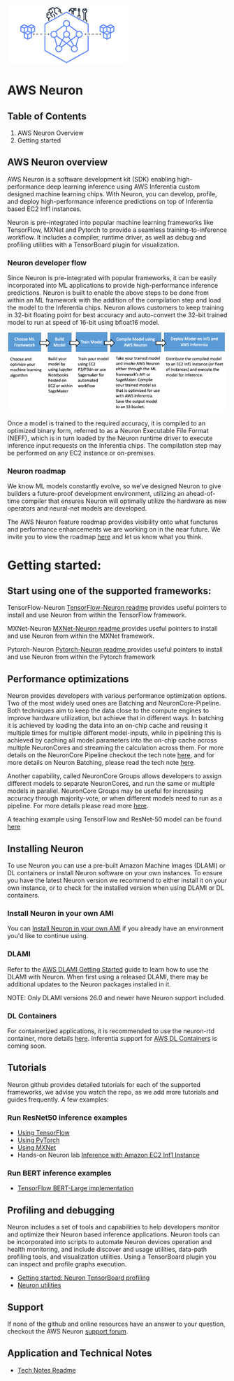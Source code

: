 ![neuron](./misc/images/Site-Merch_Neuron-ML-SDK_Editorial.png)

# AWS Neuron  

## Table of Contents

1. AWS Neuron Overview
2. Getting started

## AWS Neuron overview

AWS Neuron is a software development kit (SDK) enabling high-performance deep learning inference using AWS Inferentia custom designed machine learning chips. With Neuron, you can develop, profile, and deploy high-performance inference predictions on top of Inferentia based EC2 Inf1 instances.

Neuron is pre-integrated into popular machine learning frameworks like TensorFlow, MXNet and Pytorch to provide a seamless training-to-inference workflow. It includes a compiler, runtime driver, as well as debug and profiling utilities with a TensorBoard plugin for visualization.


### Neuron developer flow

Since Neuron is pre-integrated with popular frameworks, it can be easily incorporated into ML applications to provide high-performance inference predictions. Neuron is built to enable the above steps to be done from within an ML framework with the addition of the compilation step and load the model to the Inferentia chips. Neuron allows customers to keep training in 32-bit floating point for best accuracy and auto-convert the 32-bit trained model to run at speed of 16-bit using bfloat16 model.

![image devflow](./misc/images/devflow.png)

Once a model is trained to the required accuracy, it is compiled to an optimized binary form, referred to as a Neuron Executable File Format (NEFF), which is in turn loaded by the Neuron runtime driver to execute inference input requests on the Inferentia chips. The compilation step may be performed on any EC2 instance or on-premises.



### Neuron roadmap
We know ML models constantly evolve, so we’ve designed Neuron to give builders a future-proof development environment, utilizing an ahead-of-time compiler that ensures Neuron will optimally utilize the hardware as new operators and neural-net models are developed.

The AWS Neuron feature roadmap provides visibility onto what functures and performance enhancements we are working on in the near future. We invite you to view the roadmap [here](roadmap-readme.md) and let us know what you think.


# Getting started:


## Start using one of the supported frameworks:

TensorFlow-Neuron [TensorFlow-Neuron readme](./docs/tensorflow-neuron/readme.md) provides useful pointers to install and use Neuron from within the TensorFlow framework.

MXNet-Neuron [MXNet-Neuron readme ](./docs/mxnet-neuron/readme.md) provides useful pointers to install and use Neuron from within the MXNet framework.

Pytorch-Neuron [Pytorch-Neuron readme ](./docs/pytorch-neuron/README.md) provides useful pointers to install and use Neuron from within the Pytorch framework



## Performance optimizations

Neuron provides developers with various performance optimization options. Two of the most widely used ones are Batching and NeuronCore-Pipeline. Both techniques aim to keep the data close to the compute engines to improve hardware utilization, but achieve that in different ways. In batching it is achieved by loading the data into an on-chip cache and reusing it multiple times for multiple different model-inputs, while in pipelining this is achieved by caching all model parameters into the on-chip cache across multiple NeuronCores and streaming the calculation across them. For more details on the NeuronCore Pipeline checkout the tech note [here](./docs/technotes/neuroncore-pipeline.md), and for more details on Neuron Batching, please read the tech note [here](./docs/technotes/neuroncore-batching.md).

Another capability, called NeuronCore Groups allows developers to assign different models to separate NeuronCores, and run the same or multiple models in parallel. NeuronCore Groups may be useful for increasing accuracy through majority-vote, or when different models need to run as a pipeline. For more details please read more [here](./docs/tensorflow-neuron/tutorial-NeuronCore-Group.md).

A teaching example using TensorFlow and ResNet-50 model can be found [here](./docs/technotes/performance-tuning.md)


## Installing Neuron
To use Neuron you can use a pre-built Amazon Machine Images (DLAMI) or DL containers or install Neuron software on your own instances. To ensure you have the latest Neuron version we recommend to either install it on your own instance, or to check for the installed version when using DLAMI or DL containers.

### Install Neuron in your own AMI
You can [Install Neuron in your own AMI](./docs/neuron-install-guide.md#user-guide-configuring-linux-for-repository-updates) if you already have an environment you'd like to continue using.

### DLAMI
Refer to the [AWS DLAMI Getting Started](https://docs.aws.amazon.com/dlami/latest/devguide/gs.html) guide to learn how to use the DLAMI with Neuron. When first using a released DLAMI, there may be additional updates to the Neuron packages installed in it.

NOTE: Only DLAMI versions 26.0 and newer have Neuron support included.

### DL Containers
For containerized applications, it is recommended to use the neuron-rtd container, more details [here](./docs/neuron-container-tools/README.md).
Inferentia support for [AWS DL Containers](https://docs.aws.amazon.com/dlami/latest/devguide/deep-learning-containers-ec2.html) is coming soon.



## Tutorials
Neuron github provides detailed tutorials for each of the supported frameworks, we advise you watch the repo, as we add more tutorials and guides frequently. A few examples:

### Run ResNet50 inference examples
* [Using TensorFlow](./docs/tensorflow-neuron/tutorial-compile-infer.md)
* [Using PyTorch](./docs/pytorch-neuron/tutorial-compile-infer.md)
* [Using MXNet](./docs/mxnet-neuron/tutorial-compile-infer.md)
* Hands-on Neuron lab [Inference with Amazon EC2 Inf1 Instance](https://github.com/awshlabs/reinvent19Inf1Lab)

### Run BERT inference examples
* [TensorFlow BERT-Large implementation](./src/examples/tensorflow/bert_demo/README.md)


## Profiling and debugging

Neuron includes a set of tools and capabilities to help developers monitor and optimize their Neuron based inference applications. Neuron tools can be incorporated into scripts to automate Neuron devices operation and health monitoring, and include discover and usage utilities, data-path profiling tools, and visualization utilities. Using a TensorBoard plugin you can inspect and profile graphs execution.

* [Getting started: Neuron TensorBoard profiling](./docs/neuron-tools/getting-started-tensorboard-neuron.md)
* [Neuron utilities](./docs/neuron-tools/Readme.md)

## Support
If none of the github and online resources have an answer to your question, checkout the AWS Neuron [support forum](https://forums.aws.amazon.com/forum.jspa?forumID=355).

## Application and Technical Notes
* [Tech Notes Readme](./docs/technotes/README.md)
